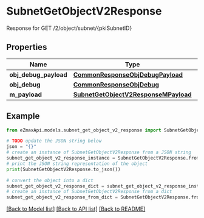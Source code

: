 # SubnetGetObjectV2Response

Response for GET /2/object/subnet/{pkiSubnetID}

## Properties

Name | Type | Description | Notes
------------ | ------------- | ------------- | -------------
**obj_debug_payload** | [**CommonResponseObjDebugPayload**](CommonResponseObjDebugPayload.md) |  | 
**obj_debug** | [**CommonResponseObjDebug**](CommonResponseObjDebug.md) |  | [optional] 
**m_payload** | [**SubnetGetObjectV2ResponseMPayload**](SubnetGetObjectV2ResponseMPayload.md) |  | 

## Example

```python
from eZmaxApi.models.subnet_get_object_v2_response import SubnetGetObjectV2Response

# TODO update the JSON string below
json = "{}"
# create an instance of SubnetGetObjectV2Response from a JSON string
subnet_get_object_v2_response_instance = SubnetGetObjectV2Response.from_json(json)
# print the JSON string representation of the object
print(SubnetGetObjectV2Response.to_json())

# convert the object into a dict
subnet_get_object_v2_response_dict = subnet_get_object_v2_response_instance.to_dict()
# create an instance of SubnetGetObjectV2Response from a dict
subnet_get_object_v2_response_from_dict = SubnetGetObjectV2Response.from_dict(subnet_get_object_v2_response_dict)
```
[[Back to Model list]](../README.md#documentation-for-models) [[Back to API list]](../README.md#documentation-for-api-endpoints) [[Back to README]](../README.md)


